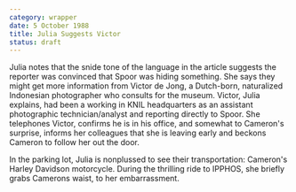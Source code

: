```yaml
---
category: wrapper
date: 5 October 1988
title: Julia Suggests Victor
status: draft
---
```


Julia notes that the snide tone of the language in the article suggests
the reporter was convinced that Spoor was hiding something. She says
they might get more information from Victor de Jong, a Dutch-born,
naturalized Indonesian photographer who consults for the museum. Victor,
Julia explains, had been a working in KNIL headquarters as an assistant
photographic technician/analyst and reporting directly to Spoor. She telephones Victor, confirms he is in his office, and somewhat to Cameron's surprise, informs her colleagues that she is leaving early and beckons Cameron to follow her out the door. 

In the parking lot, Julia is nonplussed to see their transportation: Cameron's 
Harley Davidson motorcycle. During the thrilling
ride to IPPHOS, she briefly grabs Camerons waist, to her embarrassment. 
